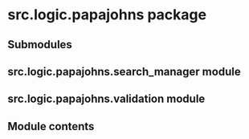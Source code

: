 # src.logic.papajohns package

## Submodules

## src.logic.papajohns.search_manager module

## src.logic.papajohns.validation module

## Module contents
